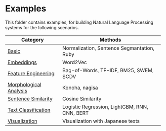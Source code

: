 # Examples

This folder contains examples, for building Natural Language Processing systems for the following scenarios.

|Category|Methods|
|---| --- |
|[Basic](basic)|Normalization, Sentence Segmantation, Ruby|
|[Embeddings](embeddings)|Word2Vec|
|[Feature Engineering](feature_engineering)|Bag-of-Words, TF-IDF, BM25, SWEM, SCDV|
|[Morphological Analysis](morphological_analysis)|Konoha, nagisa|
|[Sentence Similarity](sentence_similarity)|Cosine Similarity|
|[Text Classification](text_classification)|Logistic Regression, LightGBM, RNN, CNN, BERT|
|[Visualization](visualization)|Visualization with Japanese texts|
